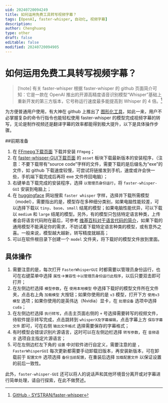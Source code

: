 ```yaml
---
uid: 20240720094249
title: 如何运用免费工具转写视频字幕？
tags: [OpenAI, faster-whisper, 自动化, 视频字幕]
description: 
author: Chenghuang
type: other
draft: false
editable: false
modified: 20240720094905
---
```


# 如何运用免费工具转写视频字幕？

> [!note] 有关 faster-whisper
> 根据 faster-whisper 的 github 页面简介可知：它是一款在 OpenAI 推出的开源高精度语音识别模型“Whisper”基础上重新开发的第三方版本，它号称运行速度最多能提高到 Whisper 的 4 倍。[^1]

为方便普通用户使用，有大神在 github 上推出了 [图形化工具](https://github.com/CheshireCC/faster-whisper-GUI)，如此一来，用户不必掌握复杂的命令行指令也能轻松使用 faster-whisper 的模型完成视频字幕的转写，无论是制作视频还是翻译字幕的效率都能得到极大提升，以下是具体操作步骤。

##前期准备

1. 在 [FFmepg下载页面](https://github.com/BtbN/FFmpeg-Builds/releases/tag/latest) 下载并安装 `FFmpeg`；
2. 在 [faster-whisper-GUI下载页面](https://github.com/CheshireCC/faster-whisper-GUI/releases/) 的 `asset` 板块下载最新版本的安装程序，（注意：不要下载带有“source code”字样的文件，需要下载的是后缀名为“exe”的文件，如 github 下载速度较慢，可尝试将链接发到手机，速度或许会快一些，手机端下载完成后再将 exe 文件传回电脑）；
3. 右键单击下载完成的安装程序，选择 `以管理员身份运行`，将 `faster-whisper-GUI` 安装到电脑上；
4. 在 [huggingface](https://huggingface.co/models) 网站搜索 `faster whisper` 字样，选择并下载所需模型（model），需要指出的是，模型存在多种细分类别，如果电脑性能较差，可以选择下载以 `tiny`、`base`、`small` 结尾的模型；如果电脑性能优异，可以下载以 `medium` 和 `large` 结尾的模型。另外，有的模型只包括特定语言种类，上传者会将语言代码附在最后，可参考 [维基百科对于语言代码的简介](https://zh.wikipedia.org/wiki/ISO_639-1)，如果下载的通用模型不能满足你的需求，不妨试着下载特定语言种类的模型，或有意外之喜。一般来说，模型越大越新，转写精度就越高；
5. 可以在软件根目录下创建一个 `model` 文件夹，将下载好的模型文件放到里面。

## 具体操作

1. 需要注意的是，每次打开 `FasterWhisperGUI` 时都需要以管理员身份运行，也可在右键菜单中选择 `属性`→`兼容性`→`以管理员身份运行此程序`，以后只要双击即可打开；
2. 在左侧边栏选择 `模型参数`，在 `使用本地模型` 中选择下载好的模型文件所在文件夹，点击右上角 `加载模型` 大按钮；如果你使用的是 `v3` 模型，打开下方 `使用v3模型` 选项；如果你使用的是英伟达（Nvidia）显卡，在 `处理设备` 选项中选择 `cuda`；
3. 在左侧边栏选择 `执行转写`，点击主页面右侧的 `+` 号选择需要转写的视频文件，待软件提示转写完成，点击跳转到 `whisperX及字幕编辑`，点击字幕上方 `保存字幕文件` 即可，可在右侧 `输出文件格式` 选择需要保存的字幕格式；
4. 有时模型会错误识别片源语言，这时可以在左侧边栏选择 `转写参数`，在 `音频语言` 选项自主指定片源语言；
5. 可在左侧边栏左下角的 `设置` 中对软件进行自定义，需要注意的是 ，`FasterWhisperGUI` 每次更新都需要手动卸载旧版本，再安装新版本，可在卸载前于 `配置文件` 选项选择 `备份当前配置`，在重装后选择 `加载配置文件` 以保证设置的前后一致性。

此外，`faster-whisper-GUI` 还可以将人的说话声和其他环境音分离开或对字幕进行简单处理，请自行探索，在此不做赘述。

[^1]: [GitHub - SYSTRAN/faster-whisper](https://github.com/SYSTRAN/faster-whisper)